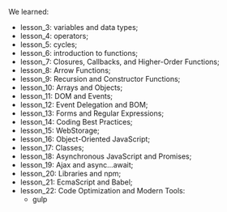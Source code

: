 We learned:

- lesson_3: variables and data types;
- lesson_4: operators;
- lesson_5: cycles;
- lesson_6: introduction to functions;
- lesson_7: Closures, Callbacks, and Higher-Order Functions;
- lesson_8: Arrow Functions;
- lesson_9: Recursion and Constructor Functions;
- lesson_10: Arrays and Objects;
- lesson_11: DOM and Events;
- lesson_12: Event Delegation and BOM;
- lesson_13: Forms and Regular Expressions;
- lesson_14: Coding Best Practices;
- lesson_15: WebStorage;
- lesson_16: Object-Oriented JavaScript;
- lesson_17: Classes;
- lesson_18: Asynchronous JavaScript and Promises;
- lesson_19: Ajax and async...await;
- lesson_20: Libraries and npm;
- lesson_21: EcmaScript and Babel;
- lesson_22: Code Optimization and Modern Tools:
    - gulp